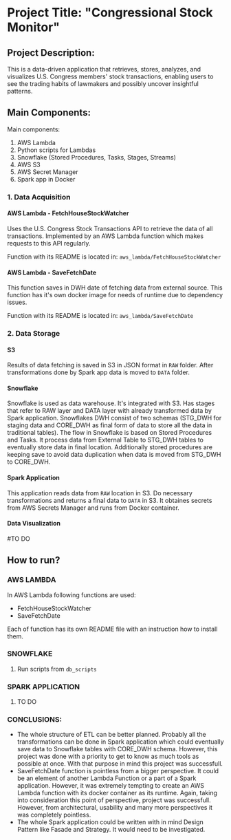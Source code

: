 # Project Title: "Congressional Stock Monitor"

## Project Description:

This is a data-driven application that retrieves, stores, analyzes, and visualizes U.S. Congress members' stock transactions, enabling users to see the trading habits of lawmakers and possibly uncover insightful patterns.

## Main Components:
Main components:
1. AWS Lambda 
2. Python scripts for Lambdas
3. Snowflake (Stored Procedures, Tasks, Stages, Streams)
4. AWS S3
5. AWS Secret Manager 
6. Spark app in Docker

### 1. Data Acquisition 

#### AWS Lambda - FetchHouseStockWatcher
Uses the U.S. Congress Stock Transactions API to retrieve the data of all transactions. 
Implemented by an AWS Lambda function which makes requests to this API regularly.

Function with its README is located in: `aws_lambda/FetchHouseStockWatcher`

#### AWS Lambda - SaveFetchDate
This function saves in DWH date of fetching data from external source. 
This function has it's own docker image for needs of runtime due to dependency issues.

Function with its README is located in: `aws_lambda/SaveFetchDate`


### 2. Data Storage

#### S3
Results of data fetching is saved in S3 in JSON format in `RAW` folder. 
After transformations done by Spark app data is moved to `DATA` folder.

#### Snowflake
Snowflake is used as data warehouse. It's integrated with S3. Has stages that refer to RAW layer and DATA layer with already transformed data by Spark application.
Snowflakes DWH consist of two schemas (STG_DWH for staging data and CORE_DWH as final form of data to store all the data in traditional tables). The flow in Snowflake is based on Stored Procedures and Tasks. It process data from External Table to STG_DWH tables to eventually store data in final location. Additionally stored procedures are keeping save to avoid data duplication when data is moved from STG_DWH to CORE_DWH.

#### Spark Application
This application reads data from `RAW` location in S3. Do necessary transformations and returns a final data to `DATA` in S3. It obtaines secrets from AWS Secrets Manager and runs from Docker container.

#### Data Visualization
#TO DO


## How to run?

### AWS LAMBDA
In AWS Lambda following functions are used:
- FetchHouseStockWatcher
- SaveFetchDate

Each of function has its own README file with an instruction how to install them.

### SNOWFLAKE
1. Run scripts from `db_scripts`

### SPARK APPLICATION
1. TO DO


### CONCLUSIONS:
- The whole structure of ETL can be better planned. Probably all the transformations can be done in Spark application which could eventually save data to Snowflake tables with CORE_DWH schema. However, this project was done with a priority to get to know as much tools as possible at once. With that purpose in mind this project was successfull.
- SaveFetchDate function is pointless from a bigger perspective. It could be an element of another Lambda Function or a part of a Spark application. However, it was extremely tempting to create an AWS Lambda function with its docker container as its runtime. Again, taking into consideration this point of perspective, project was successfull. However, from architectural, usability and many more perspectives it was completely pointless.
- The whole Spark application could be written with in mind Design Pattern like Fasade and Strategy. It would need to be investigated.